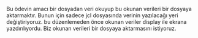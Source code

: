 Bu ödevin amacı bir dosyadan veri okuyup bu okunan verileri bir dosyaya aktarmaktır. Bunun için sadece jcl dosyasında verinin yazılacağı yeri değiştiriyoruz.
bu düzenlemeden önce okunan veriler display ile ekrana yazdırılıyordu. Biz okunan verileri bir dosyaya aktarmasını istiyoruz.
